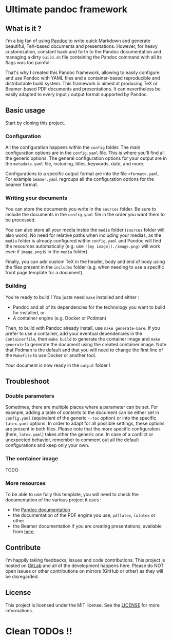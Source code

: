 # Ultimate pandoc framework

## What is it ?

I'm a big fan of using [Pandoc](https://pandoc.org) to write quick Markdown and generate beautiful, TeX-based documents and presentations. However, for heavy customization, constant back and forth to the Pandoc documentation and managing a dirty `build.sh` file containing the Pandoc command with all its flags was too painful. 

That's why I created this Pandoc framework, allowing to easily configure and use Pandoc with YAML files and a container-based reproducible and distributable build system. This framework is aimed at producing TeX or Beamer-based PDF documents and presentations. It can nevertheless be easily adapted to every input / output format supported by Pandoc.

## Basic usage

Start by cloning this project. 

### Configuration

All the configuration happens within the `config` folder. The main configuration options are in the `config.yaml` file. This is where you'll find all the generic options. The general configuration options for your output are in the `metadata.yaml` file, including, titles, keywords, date, and more.

Configurations to a specific output format are into the file `<format>.yaml`. For example `beamer.yaml` regroups all the configuration options for the beamer format. 

### Writing your documents

You can store the documents you write in the `sources` folder. Be sure to include the documents in the `config.yaml` file in the order you want them to be processed. 

You can also store all your media inside the `media` folder (`sources` folder will also work). No need for relative paths when including your medias, as the `media` folder is already configured within `config.yaml` and Pandoc will find the resources automatically (e.g. use `![my image](./image.png)` will work even if `image.png` is in the `media` folder). 

Finally, you can add custom TeX in the header, body and end of body using the files present in the `includes` folder (e.g. when needing to use a specific front page template for a document).

### Building 

You're ready to build ! You juste need `make` installed and either :

- Pandoc and all of its dependencies for the technology you want to build for installed, or
- A container engine (e.g. Docker or Podman)

Then, to build with Pandoc already install, use `make generate-bare`. If you prefer to use a container, add your eventual dependencies in the `Containerfile`, then `make build` to generate the container image and `make generate` to generate the document using the created container image. Note that Podman is the default and that you will need to change the first line of the `Makefile` to use Docker or another tool.

Your document is now ready in the `output` folder ! 

## Troubleshoot

### Double parameters

Sometimes, there are multiple places where a parameter can be set. For example, adding a table of contents to the document can be either set in `config.yaml` (equivalent of the generic `--toc` option) or into the specific `latex.yaml` options. In order to adapt for all possible settings, these options are present in both files. Please note that the more specific configuration (here, `latex.yaml`) takes other the generic one. In case of a conflict or unexpected behavior, remember to comment out all the default configurations and keep only your own.

### The container image

TODO

### More resources 

To be able to use fully this template, you will need to check the documentation of the various project it uses :
- the [Pandoc documentation](https://pandoc.org/MANUAL.html)
- the documentation of the PDF engine you use, `pdflatex`, `lulatex` or other
- the Beamer documentation if you are creating presentations, available from [here](https://ctan.org/pkg/beamer) 

## Contribute

I'm happily taking feedbacks, issues and code contributions. This project is hosted on [GitLab](https://gitlab.com/mh4ckt3mh4ckt1c4s/pandoc-ultimate-template) and all of the development happens here. Please do NOT open issues or other contributions on mirrors (GitHub or other) as they will be disregarded. 

## License 

This project is licensed under the MIT license. See the [LICENSE](LICENSE) for more informations.

# Clean TODOs !!
